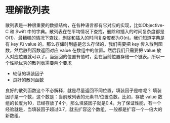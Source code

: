 # 理解散列表
散列表是一种很重要的数据结构，在各种语言都有它对应的实现，比如Objective-C 和 Swift 中的字典。散列表在在平均情况下查找，删除和插入的时间复杂度都是O(1)，最糟糕的情况下查找，删除和插入的时间复杂度都为O(n)。我们知道字典是有 key 和 value 的。那么存储时到底是怎么存储的，我们需要把 key 传入散列函数，然后散列函数返回对应 value 在数组中的位置。然后我们只需要把 value 放入对应位置就可以了。当返回的位置有值时，会在当前位置存储一个链表。所以一个性能优秀的散列表需要两个要求
* 较低的填装因子
* 良好的散列函数

良好的散列函数这个不必解释，就是尽量返回不同位置，填装因子是啥呢？
填装因子是一个数，这个数是：当前散列表的元素书/位置总数。比如，存放 value 数组的长度为10，已经存放了4个，那么填装因子就是0.4。为了保证性能，有一个经验就是，当填装因子超过0.7，就去扩容这个数组，一般都是扩容一个一倍大的新数组。


